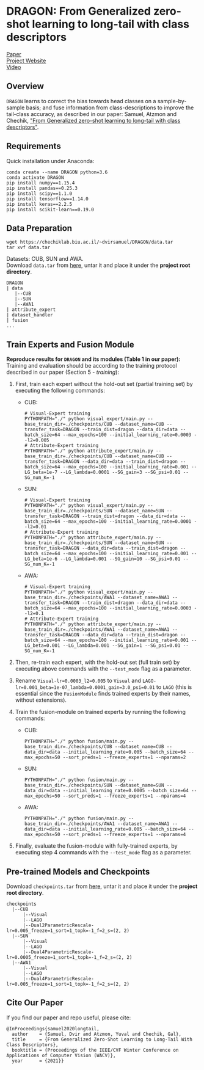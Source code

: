 # DRAGON: From Generalized zero-shot learning to long-tail with class descriptors
[Paper](http://arxiv.org/abs/2004.02235)  
[Project Website](https://chechiklab.biu.ac.il/~dvirsamuel/DRAGON/)  
[Video](https://www.youtube.com/watch?v=sFfbVopSOEs&t=2s)

## Overview
`DRAGON` learns to correct the bias towards head classes on a sample-by-sample basis; and fuse information from class-descriptions to improve the tail-class accuracy, as described in our paper: Samuel, Atzmon and Chechik, ["From Generalized zero-shot learning to long-tail with class descriptors"](http://arxiv.org/abs/2004.02235).

## Requirements
Quick installation under Anaconda:
```
conda create --name DRAGON python=3.6
conda activate DRAGON
pip install numpy==1.15.4
pip install pandas==0.25.3
pip install scipy==1.1.0
pip install tensorflow==1.14.0
pip install keras==2.2.5
pip install scikit-learn==0.19.0
```

## Data Preparation
```
wget https://chechiklab.biu.ac.il/~dvirsamuel/DRAGON/data.tar
tar xvf data.tar
```
Datasets: CUB, SUN and AWA.  
Download `data.tar` from [here](https://chechiklab.biu.ac.il/~dvirsamuel/DRAGON/data.tar), untar it and place it under the **project root directory**.
```
DRAGON
| data
   |--CUB
   |--SUN
   |--AWA1
| attribute_expert
| dataset_handler
| fusion
...
```

## Train Experts and Fusion Module
**Reproduce results for `DRAGON` and its modules (Table 1 in our paper):**  
Training and evaluation should be according to the training protocol described in our paper (Section 5 - *training*):
1. First, train each expert without the hold-out set (partial training set) by executing the following commands:
    - CUB:
        ```
        # Visual-Expert training
        PYTHONPATH="./" python visual_expert/main.py --base_train_dir=./checkpoints/CUB --dataset_name=CUB --transfer_task=DRAGON --train_dist=dragon --data_dir=data --batch_size=64 --max_epochs=100 --initial_learning_rate=0.0003 --l2=0.005
        # Attribute-Expert training 
        PYTHONPATH="./" python attribute_expert/main.py --base_train_dir=./checkpoints/CUB --dataset_name=CUB --transfer_task=DRAGON --data_dir=data --train_dist=dragon --batch_size=64 --max_epochs=100 --initial_learning_rate=0.001 --LG_beta=1e-7 --LG_lambda=0.0001 --SG_gain=3 --SG_psi=0.01 --SG_num_K=-1
        ```
    - SUN:
        ```
        # Visual-Expert training
        PYTHONPATH="./" python visual_expert/main.py --base_train_dir=./checkpoints/SUN --dataset_name=SUN --transfer_task=DRAGON --train_dist=dragon --data_dir=data --batch_size=64 --max_epochs=100 --initial_learning_rate=0.0001 --l2=0.01
        # Attribute-Expert training 
        PYTHONPATH="./" python attribute_expert/main.py --base_train_dir=./checkpoints/SUN --dataset_name=SUN --transfer_task=DRAGON --data_dir=data --train_dist=dragon --batch_size=64 --max_epochs=100 --initial_learning_rate=0.001 --LG_beta=1e-6 --LG_lambda=0.001 --SG_gain=10 --SG_psi=0.01 --SG_num_K=-1
        ```
    - AWA:
        ```
        # Visual-Expert training
        PYTHONPATH="./" python visual_expert/main.py --base_train_dir=./checkpoints/AWA1 --dataset_name=AWA1 --transfer_task=DRAGON --train_dist=dragon --data_dir=data --batch_size=64 --max_epochs=100 --initial_learning_rate=0.0003 --l2=0.1
        # Attribute-Expert training 
        PYTHONPATH="./" python attribute_expert/main.py --base_train_dir=./checkpoints/AWA1 --dataset_name=AWA1 --transfer_task=DRAGON --data_dir=data --train_dist=dragon --batch_size=64 --max_epochs=100 --initial_learning_rate=0.001 --LG_beta=0.001 --LG_lambda=0.001 --SG_gain=1 --SG_psi=0.01 --SG_num_K=-1
        ```
2. Then, re-train each expert, with the hold-out set (full train set) by executing above commands with the `--test_mode` flag as a parameter.
3. Rename `Visual-lr=0.0003_l2=0.005` to `Visual` and `LAGO-lr=0.001_beta=1e-07_lambda=0.0001_gain=3.0_psi=0.01` to `LAGO` (this is essential since the `FusionModule` finds trained experts by their names, without extensions).
4. Train the fusion-module on trained experts by running the following commands:

    - CUB:
      ```
      PYTHONPATH="./" python fusion/main.py --base_train_dir=./checkpoints/CUB --dataset_name=CUB --data_dir=data --initial_learning_rate=0.005 --batch_size=64 --max_epochs=50 --sort_preds=1 --freeze_experts=1 --nparams=2
      ```
    - SUN:
      ```
      PYTHONPATH="./" python fusion/main.py --base_train_dir=./checkpoints/SUN --dataset_name=SUN --data_dir=data --initial_learning_rate=0.0005 --batch_size=64 --max_epochs=50 --sort_preds=1 --freeze_experts=1 --nparams=4
      ```
    - AWA:
      ```
      PYTHONPATH="./" python fusion/main.py --base_train_dir=./checkpoints/AWA1 --dataset_name=AWA1 --data_dir=data --initial_learning_rate=0.005 --batch_size=64 --max_epochs=50 --sort_preds=1 --freeze_experts=1 --nparams=4
      ```
5. Finally, evaluate the fusion-module with fully-trained experts, by executing step 4 commands with the `--test_mode` flag as a parameter.

## Pre-trained Models and Checkpoints
Download `checkpoints.tar` from [here](https://chechiklab.biu.ac.il/~dvirsamuel/DRAGON/checkpoints.tar), untar it and place it under the **project root directory**.
```
checkpoints
  |--CUB
      |--Visual
      |--LAGO
      |--Dual2ParametricRescale-lr=0.005_freeze=1_sort=1_topk=-1_f=2_s=(2, 2)
  |--SUN
      |--Visual
      |--LAGO
      |--Dual4ParametricRescale-lr=0.0005_freeze=1_sort=1_topk=-1_f=2_s=(2, 2)
  |--AWA1
      |--Visual
      |--LAGO
      |--Dual4ParametricRescale-lr=0.005_freeze=1_sort=1_topk=-1_f=2_s=(2, 2)
```

## Cite Our Paper
If you find our paper and repo useful, please cite:
```
@InProceedings{samuel2020longtail,
  author    = {Samuel, Dvir and Atzmon, Yuval and Chechik, Gal},
  title     = {From Generalized Zero-Shot Learning to Long-Tail With Class Descriptors},
  booktitle = {Proceedings of the IEEE/CVF Winter Conference on Applications of Computer Vision (WACV)},
  year      = {2021}}
```
